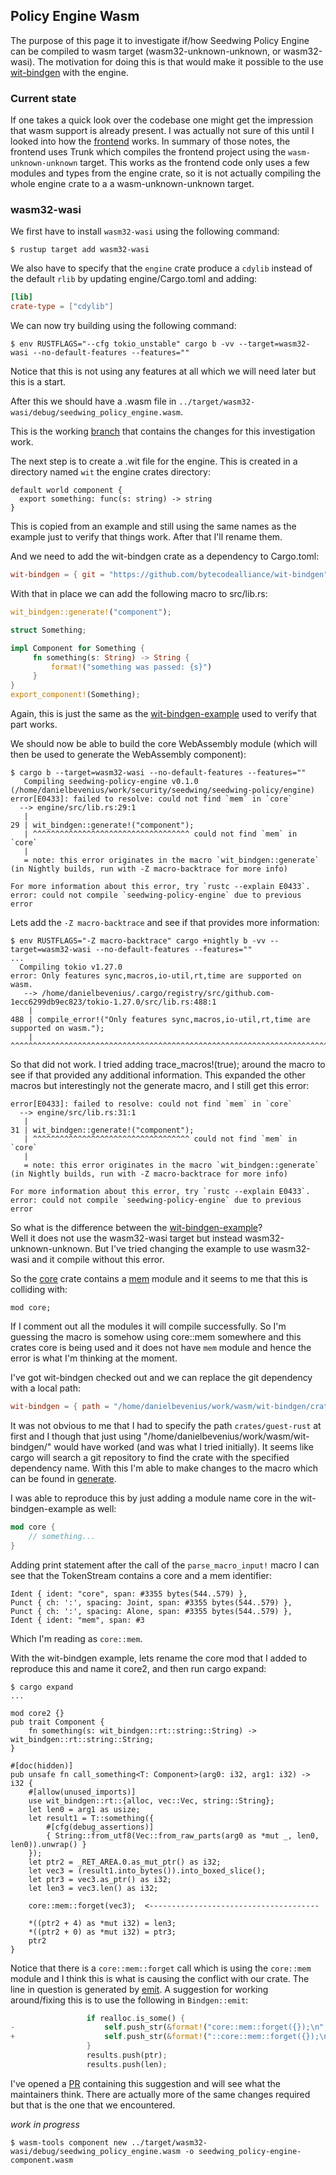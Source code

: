 ## Policy Engine Wasm
The purpose of this page it to investigate if/how Seedwing Policy Engine can be
compiled to wasm target (wasm32-unknown-unknown, or wasm32-wasi). The motivation
for doing this is that would make it possible to the use [wit-bindgen] with the
engine.

### Current state
If one takes a quick look over the codebase one might get the impression that
wasm support is already present. I was actually not sure of this until I looked
into how the [frontend] works. In summary of those notes, the frontend uses
Trunk which compiles the frontend project using the `wasm-unknown-unknown`
target. This works as the frontend code only uses a few modules and types from
the engine crate, so it is not actually compiling the whole engine crate to
a a wasm-unknown-unknown target.

### wasm32-wasi
We first have to install `wasm32-wasi` using the following command:
```console
$ rustup target add wasm32-wasi
```
We also have to specify that the `engine` crate produce a `cdylib` instead of
the default `rlib` by updating engine/Cargo.toml and adding:
```toml
[lib]
crate-type = ["cdylib"]
```

We can now try building using the following command:
```
$ env RUSTFLAGS="--cfg tokio_unstable" cargo b -vv --target=wasm32-wasi --no-default-features --features="" 
```
Notice that this is not using any features at all which we will need later but
this is a start.

After this we should have a .wasm file in
`../target/wasm32-wasi/debug/seedwing_policy_engine.wasm`.

This is the working [branch] that contains the changes for this investigation
work.

The next step is to create a .wit file for the engine. This is created in
a directory named `wit` the engine crates directory:
```
default world component {
  export something: func(s: string) -> string
}
```
This is copied from an example and still using the same names as the example
just to verify that things work. After that I'll rename them.

And we need to add the wit-bindgen crate as a dependency to Cargo.toml:
```toml
wit-bindgen = { git = "https://github.com/bytecodealliance/wit-bindgen", version = "0.5.0" }
```
With that in place we can add the following macro to src/lib.rs:
```rust
wit_bindgen::generate!("component");

struct Something;

impl Component for Something {
     fn something(s: String) -> String {
         format!("something was passed: {s}")
     }
}                                                                               
export_component!(Something);
```
Again, this is just the same as the [wit-bindgen-example] used to verify that
part works.

We should now be able to build the core WebAssembly module (which will then be
used to generate the WebAssembly component):
```console
$ cargo b --target=wasm32-wasi --no-default-features --features="" 
   Compiling seedwing-policy-engine v0.1.0 (/home/danielbevenius/work/security/seedwing/seedwing-policy/engine)
error[E0433]: failed to resolve: could not find `mem` in `core`
  --> engine/src/lib.rs:29:1
   |
29 | wit_bindgen::generate!("component");
   | ^^^^^^^^^^^^^^^^^^^^^^^^^^^^^^^^^^^ could not find `mem` in `core`
   |
   = note: this error originates in the macro `wit_bindgen::generate` (in Nightly builds, run with -Z macro-backtrace for more info)

For more information about this error, try `rustc --explain E0433`.
error: could not compile `seedwing-policy-engine` due to previous error
```
Lets add the `-Z macro-backtrace` and see if that provides more information:
```console
$ env RUSTFLAGS="-Z macro-backtrace" cargo +nightly b -vv --target=wasm32-wasi --no-default-features --features="" 
...
  Compiling tokio v1.27.0
error: Only features sync,macros,io-util,rt,time are supported on wasm.
   --> /home/danielbevenius/.cargo/registry/src/github.com-1ecc6299db9ec823/tokio-1.27.0/src/lib.rs:488:1
    |
488 | compile_error!("Only features sync,macros,io-util,rt,time are supported on wasm.");
    | ^^^^^^^^^^^^^^^^^^^^^^^^^^^^^^^^^^^^^^^^^^^^^^^^^^^^^^^^^^^^^^^^^^^^^^^^^^^^^^^^^^
```
So that did not work. I tried adding trace_macros!(true); around the
macro to see if that provided any additional information. This expanded the
other macros but interestingly not the generate macro, and I still get this
error:
```console
error[E0433]: failed to resolve: could not find `mem` in `core`
  --> engine/src/lib.rs:31:1
   |
31 | wit_bindgen::generate!("component");
   | ^^^^^^^^^^^^^^^^^^^^^^^^^^^^^^^^^^^ could not find `mem` in `core`
   |
   = note: this error originates in the macro `wit_bindgen::generate` (in Nightly builds, run with -Z macro-backtrace for more info)

For more information about this error, try `rustc --explain E0433`.
error: could not compile `seedwing-policy-engine` due to previous error
```
So what is the difference between the [wit-bindgen-example]?  
Well it does not use the wasm32-wasi target but instead wasm32-unknown-unknown.
But I've tried changing the example to use wasm32-wasi and it compile without
this error. 

So the [core] crate contains a [mem] module and it seems to me that this is
colliding with:
```rustc
mod core; 
```
If I comment out all the modules it will compile successfully. So I'm guessing
the macro is somehow using core::mem somewhere and this crates core is being
used and it does not have `mem` module and hence the error is what I'm thinking
at the moment.

I've got wit-bindgen checked out and we can replace the git dependency with a
local path:
```toml
wit-bindgen = { path = "/home/danielbevenius/work/wasm/wit-bindgen/crates/guest-rust", version = "0.6.0" }
```
It was not obvious to me that I had to specify the path `crates/guest-rust` at
first and I though that just using "/home/danielbevenius/work/wasm/wit-bindgen/"
would have worked (and was what I tried initially). It seems like cargo will
search a git repository to find the crate with the specified dependency name.
With this I'm able to make changes to the macro which can be found in
[generate].

I was able to reproduce this by just adding a module name core in the
wit-bindgen-example as well:
```rust
mod core {                                                                       
    // something...                                                              
}
```

Adding print statement after the call of the `parse_macro_input!` macro I can
see that the TokenStream contains a core and a mem identifier:
```
Ident { ident: "core", span: #3355 bytes(544..579) },
Punct { ch: ':', spacing: Joint, span: #3355 bytes(544..579) },
Punct { ch: ':', spacing: Alone, span: #3355 bytes(544..579) },
Ident { ident: "mem", span: #3
```
Which I'm reading as `core::mem`.

With the wit-bindgen example, lets rename the core mod that I added to reproduce
this and name it core2, and then run cargo expand:
```console
$ cargo expand
...

mod core2 {}
pub trait Component {
    fn something(s: wit_bindgen::rt::string::String) -> wit_bindgen::rt::string::String;
}

#[doc(hidden)]
pub unsafe fn call_something<T: Component>(arg0: i32, arg1: i32) -> i32 {
    #[allow(unused_imports)]
    use wit_bindgen::rt::{alloc, vec::Vec, string::String};
    let len0 = arg1 as usize;
    let result1 = T::something({
        #[cfg(debug_assertions)]
        { String::from_utf8(Vec::from_raw_parts(arg0 as *mut _, len0, len0)).unwrap() }
    });
    let ptr2 = _RET_AREA.0.as_mut_ptr() as i32;
    let vec3 = (result1.into_bytes()).into_boxed_slice();
    let ptr3 = vec3.as_ptr() as i32;
    let len3 = vec3.len() as i32;

    core::mem::forget(vec3);  <--------------------------------------

    *((ptr2 + 4) as *mut i32) = len3;
    *((ptr2 + 0) as *mut i32) = ptr3;
    ptr2
}
```
Notice that there is a `core::mem::forget` call which is using the `core::mem`
module and I think this is what is causing the conflict with our crate.
The line in question is generated by [emit]. A suggestion for working
around/fixing this is to use the following in `Bindgen::emit`:
```rust
                 if realloc.is_some() {
-                    self.push_str(&format!("core::mem::forget({});\n", val));
+                    self.push_str(&format!("::core::mem::forget({});\n", val));
                 }
                 results.push(ptr);
                 results.push(len);
```
I've opened a [PR] containing this suggestion and will see what the maintainers
think. There are actually more of the same changes required but that is the one
that we encountered.

_work in progress_

```console
$ wasm-tools component new ../target/wasm32-wasi/debug/seedwing_policy_engine.wasm -o seedwing_policy-engine-component.wasm
```


[wit-bindgen]: https://github.com/danbev/learning-wasi/blob/master/notes/wit-bindgen.md
[frontend]: ./frontend.md
[branch]: https://github.com/danbev/seedwing-policy/tree/wasi
[wit-bindgen-example]: https://github.com/danbev/learning-wasi/tree/master/wit-bindgen-example
[creating-components-wasi]: https://github.com/bytecodealliance/wit-bindgen#creating-components-wasi
[core]: https://doc.rust-lang.org/core/
[mem]: https://doc.rust-lang.org/core/mem/index.html
[generate]: https://github.com/bytecodealliance/wit-bindgen/blob/8bd0fb32ed68a32e1661c630725d886470fdb632/crates/rust-macro/src/lib.rs#L10
[emit]: https://github.com/bytecodealliance/wit-bindgen/blob/8bd0fb32ed68a32e1661c630725d886470fdb632/crates/rust/src/lib.rs#L1365
[PR]: https://github.com/bytecodealliance/wit-bindgen/pull/568
